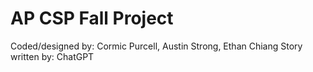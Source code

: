 # AP CSP Fall Project
Coded/designed by: Cormic Purcell, Austin Strong, Ethan Chiang
Story written by: ChatGPT
